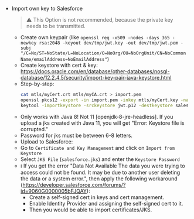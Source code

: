 - Import own key to Salesforce
    > ⚠ This Option is not recommended, because the private key needs to be transmitted.
    - Create own keypair (like `openssl req -x509 -nodes -days 365 -newkey rsa:2048 -keyout dev/tmp/jwt.key -out dev/tmp/jwt.pem -subj "/C=No/ST=NoState/L=NoLocation/O=NoOrg/OU=NoOrgUnit/CN=NoCommonName/emailAddress=NoEmailAddress"`)
    - Create keystore with cert & key: https://docs.oracle.com/en/database/other-databases/nosql-database/12.2.4.5/security/import-key-pair-java-keystore.html
    - Step-by-step:
        ```bash
        cat mtls/myCert.crt mtls/myCA.crt > import.pem
        openssl pkcs12 -export -in import.pem -inkey mtls/myCert.key -name jwtcert > jwt.p12
        keytool -importkeystore -srckeystore jwt.p12 -destkeystore salesforce.jks -srcstoretype pkcs12 -alias jwtcert
        ```
    - Only works with Java 8! Not 11 [openjdk-8-jre-headless]. If you upload a jks created with Java 11, you will get "Error: Keystore file is corrupted."
    - Password for jks must be between 6-8 letters.
    - Upload to Salesforce:
    - Go to `Certificate and Key Management` and click on `Import from Keystore`
    - Select `JKS File` (`salesforce.jks`) and enter the `Keystore Password`
    - ℹ️ If you get the error "Data Not Available The data you were trying to access could not be found. It may be due to another user deleting the data or a system error.", then apply the following workaround (https://developer.salesforce.com/forums/?id=9060G0000005bFJQAY):
        - Create a self-signed cert in keys and cert management.
        - Enable Identity Provider and assigning the self-signed cert to it.
        - Then you would be able to import certificates/JKS.
